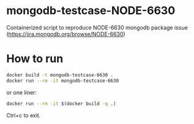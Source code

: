 # mongodb-testcase-NODE-6630
Containerized script to reproduce NODE-6630 mongodb package issue (https://jira.mongodb.org/browse/NODE-6630) 

# How to run

```bash
docker build -t mongodb-testcase-6630 .
docker run --rm -it mongodb-testcase-6630
```
or one liner:
```bash
docker run --rm -it $(docker build -q .)
```

Ctrl+c to exit.
